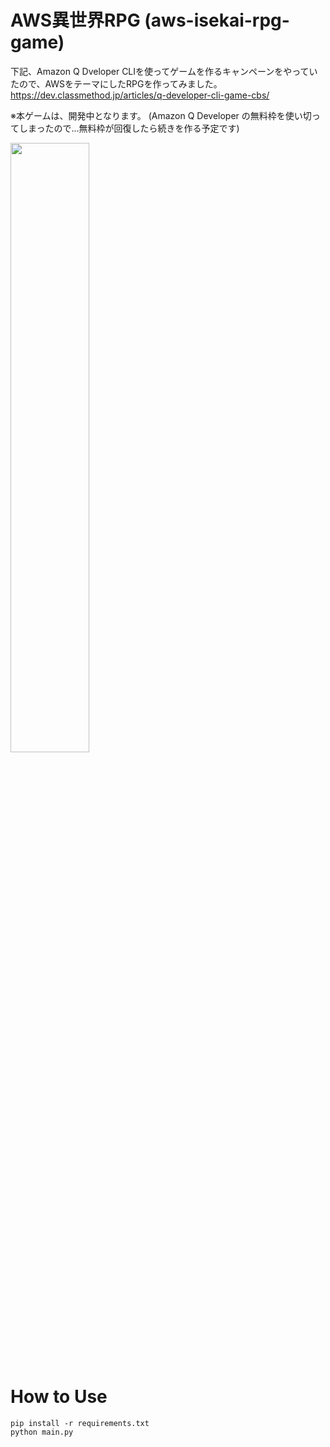 # AWS異世界RPG (aws-isekai-rpg-game)
下記、Amazon Q Dveloper CLIを使ってゲームを作るキャンペーンをやっていたので、AWSをテーマにしたRPGを作ってみました。
https://dev.classmethod.jp/articles/q-developer-cli-game-cbs/

※本ゲームは、開発中となります。
(Amazon Q Developer の無料枠を使い切ってしまったので...無料枠が回復したら続きを作る予定です)

<img src="https://github.com/user-attachments/assets/c6f013dc-2ac7-4bf6-bbc9-128d57c2eb88" width="50%">

# How to Use
```
pip install -r requirements.txt
python main.py
```

